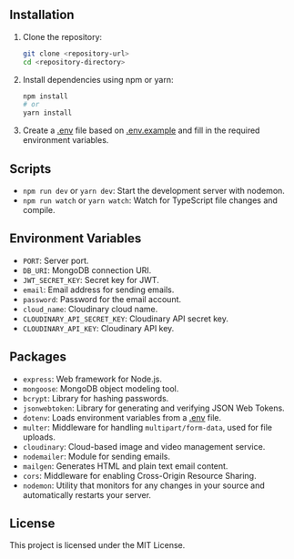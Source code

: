 ## Installation

1. Clone the repository:

   ```sh
   git clone <repository-url>
   cd <repository-directory>
   ```

2. Install dependencies using npm or yarn:

   ```sh
   npm install
   # or
   yarn install
   ```

3. Create a [.env](http://_vscodecontentref_/1) file based on [.env.example](http://_vscodecontentref_/2) and fill in the required environment variables.

## Scripts

- `npm run dev` or `yarn dev`: Start the development server with nodemon.
- `npm run watch` or `yarn watch`: Watch for TypeScript file changes and compile.

## Environment Variables

- `PORT`: Server port.
- `DB_URI`: MongoDB connection URI.
- `JWT_SECRET_KEY`: Secret key for JWT.
- `email`: Email address for sending emails.
- `password`: Password for the email account.
- `cloud_name`: Cloudinary cloud name.
- `CLOUDINARY_API_SECRET_KEY`: Cloudinary API secret key.
- `CLOUDINARY_API_KEY`: Cloudinary API key.

## Packages

- `express`: Web framework for Node.js.
- `mongoose`: MongoDB object modeling tool.
- `bcrypt`: Library for hashing passwords.
- `jsonwebtoken`: Library for generating and verifying JSON Web Tokens.
- `dotenv`: Loads environment variables from a [.env](http://_vscodecontentref_/7) file.
- `multer`: Middleware for handling `multipart/form-data`, used for file uploads.
- `cloudinary`: Cloud-based image and video management service.
- `nodemailer`: Module for sending emails.
- `mailgen`: Generates HTML and plain text email content.
- `cors`: Middleware for enabling Cross-Origin Resource Sharing.
- `nodemon`: Utility that monitors for any changes in your source and automatically restarts your server.

## License

This project is licensed under the MIT License.
